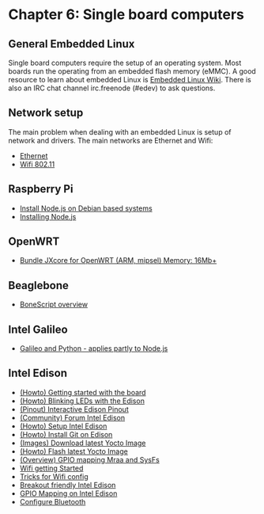 # Chapter 6: Single board computers</h1> 


## General Embedded Linux 

Single board computers require the setup of an operating system. Most boards run the operating from an embedded flash memory (eMMC). A good resource to learn about embedded Linux is [Embedded Linux Wiki](http://elinux.org/Main_Page). There is also an IRC chat channel irc.freenode (#edev) to ask questions.

## Network setup

The main problem when dealing with an embedded Linux is setup of network and drivers. The main networks are Ethernet and Wifi:  

<ul> 
    <li><a href="http://ethernethistory.typepad.com/papers/EthernetSpec.pdf">Ethernet</a></li> 
    <li><a href="https://en.wikipedia.org/wiki/IEEE_802.11">Wifi 802.11</a></li> 
</ul> 

## Raspberry Pi

<ul> 
     <li><a href="https://nodejs.org/en/download/package-manager/#debian-and-ubuntu-based-linux-distributions">Install Node.js on Debian based systems</a></li> 
     <li><a href="https://learn.adafruit.com/node-embedded-development/installing-node-dot-js">Installing Node.js</a></li> 
</ul> 

## OpenWRT 

<ul> 
    <li><a href="https://github.com/jxcore/jxcore/blob/master/doc/OpenWrt_Compile.md">Bundle JXcore for OpenWRT (ARM, mipsel) Memory: 16Mb+</a></li> 
</ul> 

## Beaglebone 

<ul> 
    <li><a href="http://elinux.org/Beagleboard:BoneScript">BoneScript overview</a></li> 
</ul> 

## Intel Galileo

<ul> 
     <li><a href="http://senzations.net/wp-content/uploads/2014/66/Senzations14-Gallileo-Advanced-Python.pdf">Galileo and Python - applies partly to Node.js</a></li> 
</ul> 

## Intel Edison

<ul> 
  <li><a href="http://fab-lab.eu/edison/">(Howto) Getting started with the board</a></li> 
          <li><a href="http://blog.farsinotare.com/2015/12/26/blinking-leds-with-edison/">(Howto) Blinking LEDs with the Edison</a></li> 
          <li><a href="http://www.microcasts.tv/edison/">(Pinout) Interactive Edison Pinout</a></li> 
          <li><a href="https://communities.intel.com/community/tech/edison">(Community) Forum Intel Edison</a></li> 
          <li><a href="http://rwx.io/blog/2015/02/18/seting-up-an-edison/">(Howto) Setup Intel Edison</a></li> 
          <li><a href="https://github.com/w4ilun/edison-guides/wiki/Installing-Git-on-Intel-Edison">(Howto) Install Git on Edison</a></li> 
          <li><a href="https://downloadcenter.intel.com/download/25028">(Images) Download latest Yocto Image</a></li> 
          <li><a href="http://www.intel.com/support/edison/sb/CS-035262.htm">(Howto) Flash latest Yocto Image</a></li> 
          <li><a href="http://www.i-programmer.info/programming/hardware/8744-exploring-edison-mraa-gpio.html">(Overview) GPIO mapping Mraa and SysFs</a></li> 
                   <li><a href="http://rexstjohn.com/getting-wi-fi-with-intel-edison/">Wifi getting Started</a></li> 
   <li><a href="http://rwx.io/blog/2015/08/16/edison-wifi-config/">Tricks for Wifi config</a></li> 
            <li><a href="http://hackaday.com/2015/04/01/a-stack-of-boards-for-an-edison-breadboard-adapter/">Breakout friendly Intel Edison</a></li> 
             <li><a href="http://www.emutexlabs.com/project/215-intel-edison-gpio-pin-multiplexing-guide">GPIO Mapping on Intel Edison</a></li> 
               <li><a href="http://rexstjohn.com/configure-intel-edison-for-bluetooth-le-smart-development/">Configure Bluetooth</a></li> 
</ul> 
 
